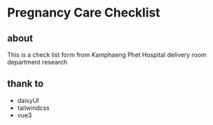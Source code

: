 # Pregnancy Care Checklist

## about
This is a check list form from Kamphaeng Phet Hospital delivery room department research

## thank to
- daisyUI
- tailwindcss
- vue3
